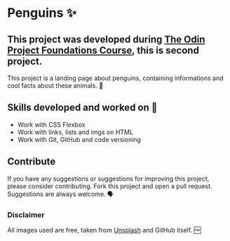 # Penguins ✨

## This project was developed during [The Odin Project Foundations Course](https://www.theodinproject.com/paths/foundations/courses/foundations), this is second project.

This project is a landing page about penguins, containing informations and cool facts about these animals. 🐧

## Skills developed and worked on 🤹
- Work with CSS Flexbox
- Work with links, lists and imgs on HTML
- Work with Git, GitHub and code versioning

## Contribute
If you have any suggestions or suggestions for improving this project, please consider contributing. Fork this project and open a pull request. Suggestions are always welcome. 🗣️

### Disclaimer
All images used are free, taken from [Unsplash](https://www.unsplash.com) and GitHub itself. 🆓
